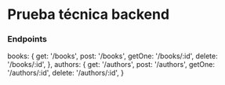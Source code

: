 # Prueba técnica backend

### Endpoints

  books:   {
                get: '/books',
                post: '/books',
                getOne: '/books/:id',
                delete: '/books/:id',
          },
  authors: {
                get: '/authors',
                post: '/authors',
                getOne: '/authors/:id',
                delete: '/authors/:id',
         }
